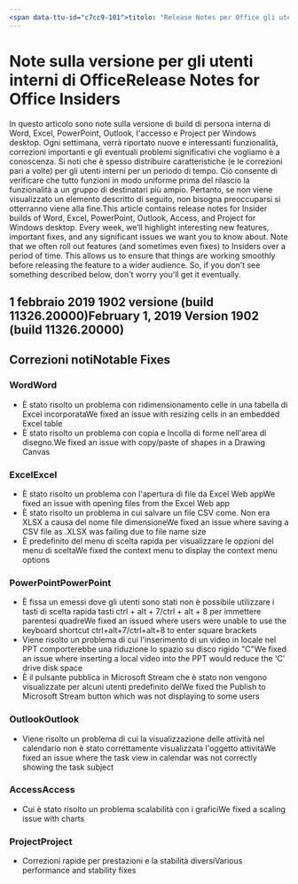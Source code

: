 ```yaml
---
<span data-ttu-id="c7cc9-101">titolo: "Release Notes per Office gli utenti interni" ms.author: andrewmo autore: mikho manager: andrewmo ms.date: 28/1/2019 ms.audience: Win32 Fast ms.topic: ms.service di riferimento: Office 365 proplus localization_priority: ms.collection critico: RelNotes_ProPlus Descrizione: "vengono forniti gli utenti interni Fast gruppo di destinatari con l'elenco più recente di nuove funzionalità principali, correzioni o problemi noti</span><span class="sxs-lookup"><span data-stu-id="c7cc9-101">title: "Release Notes for Office Insiders" ms.author: andrewmo author: mikho manager: andrewmo ms.date: 1/28/2019 ms.audience: Win32 Fast ms.topic: reference ms.service: o365-proplus- localization_priority: Critical ms.collection: RelNotes_ProPlus description: "Provides Insiders Fast audience with the latest list of key new features, fixes or known issues</span></span>
---
```


# <a name="release-notes-for-office-insiders"></a><span data-ttu-id="c7cc9-102">Note sulla versione per gli utenti interni di Office</span><span class="sxs-lookup"><span data-stu-id="c7cc9-102">Release Notes for Office Insiders</span></span>

<span data-ttu-id="c7cc9-p101">In questo articolo sono note sulla versione di build di persona interna di Word, Excel, PowerPoint, Outlook, l'accesso e Project per Windows desktop. Ogni settimana, verrà riportato nuove e interessanti funzionalità, correzioni importanti e gli eventuali problemi significativi che vogliamo è a conoscenza. Si noti che è spesso distribuire caratteristiche (e le correzioni pari a volte) per gli utenti interni per un periodo di tempo. Ciò consente di verificare che tutto funzioni in modo uniforme prima del rilascio la funzionalità a un gruppo di destinatari più ampio. Pertanto, se non viene visualizzato un elemento descritto di seguito, non bisogna preoccuparsi si otterranno viene alla fine.</span><span class="sxs-lookup"><span data-stu-id="c7cc9-p101">This article contains release notes for Insider builds of Word, Excel, PowerPoint, Outlook, Access, and Project for Windows desktop. Every week, we’ll highlight interesting new features, important fixes, and any significant issues we want you to know about. Note that we often roll out features (and sometimes even fixes) to Insiders over a period of time. This allows us to ensure that things are working smoothly before releasing the feature to a wider audience. So, if you don’t see something described below, don't worry you'll get it eventually.</span></span>  

## <a name="february-1-2019-version-1902-build-1132620000"></a><span data-ttu-id="c7cc9-108">1 febbraio 2019 1902 versione (build 11326.20000)</span><span class="sxs-lookup"><span data-stu-id="c7cc9-108">February 1, 2019 Version 1902 (build 11326.20000)</span></span>


## <a name="notable-fixes"></a><span data-ttu-id="c7cc9-109">Correzioni noti</span><span class="sxs-lookup"><span data-stu-id="c7cc9-109">Notable Fixes</span></span>

### <a name="word"></a><span data-ttu-id="c7cc9-110">Word</span><span class="sxs-lookup"><span data-stu-id="c7cc9-110">Word</span></span> 
- <span data-ttu-id="c7cc9-111">È stato risolto un problema con ridimensionamento celle in una tabella di Excel incorporata</span><span class="sxs-lookup"><span data-stu-id="c7cc9-111">We fixed an issue with resizing cells in an embedded Excel table</span></span>
- <span data-ttu-id="c7cc9-112">È stato risolto un problema con copia e Incolla di forme nell'area di disegno.</span><span class="sxs-lookup"><span data-stu-id="c7cc9-112">We fixed an issue with copy/paste of shapes in a Drawing Canvas</span></span>

### <a name="excel"></a><span data-ttu-id="c7cc9-113">Excel</span><span class="sxs-lookup"><span data-stu-id="c7cc9-113">Excel</span></span>
- <span data-ttu-id="c7cc9-114">È stato risolto un problema con l'apertura di file da Excel Web app</span><span class="sxs-lookup"><span data-stu-id="c7cc9-114">We fixed an issue with opening files from the Excel Web app</span></span>
- <span data-ttu-id="c7cc9-115">È stato risolto un problema in cui salvare un file CSV come. Non era XLSX a causa del nome file dimensione</span><span class="sxs-lookup"><span data-stu-id="c7cc9-115">We fixed an issue where saving a CSV file as .XLSX was failing due to file name size</span></span>
- <span data-ttu-id="c7cc9-116">È predefinito del menu di scelta rapida per visualizzare le opzioni del menu di scelta</span><span class="sxs-lookup"><span data-stu-id="c7cc9-116">We fixed the context menu to display the context menu options</span></span>

### <a name="powerpoint"></a><span data-ttu-id="c7cc9-117">PowerPoint</span><span class="sxs-lookup"><span data-stu-id="c7cc9-117">PowerPoint</span></span>
- <span data-ttu-id="c7cc9-118">È fissa un emessi dove gli utenti sono stati non è possibile utilizzare i tasti di scelta rapida tasti ctrl + alt + 7/ctrl + alt + 8 per immettere parentesi quadre</span><span class="sxs-lookup"><span data-stu-id="c7cc9-118">We fixed an issued where users were unable to use the keyboard shortcut ctrl+alt+7/ctrl+alt+8 to enter square brackets</span></span>
- <span data-ttu-id="c7cc9-119">Viene risolto un problema di cui l'inserimento di un video in locale nel PPT comporterebbe una riduzione lo spazio su disco rigido "C"</span><span class="sxs-lookup"><span data-stu-id="c7cc9-119">We fixed an issue where inserting a local video into the PPT would reduce the ‘C’ drive disk space</span></span>
- <span data-ttu-id="c7cc9-120">È il pulsante pubblica in Microsoft Stream che è stato non vengono visualizzate per alcuni utenti predefinito del</span><span class="sxs-lookup"><span data-stu-id="c7cc9-120">We fixed the Publish to Microsoft Stream button which was not displaying to some users</span></span>

### <a name="outlook"></a><span data-ttu-id="c7cc9-121">Outlook</span><span class="sxs-lookup"><span data-stu-id="c7cc9-121">Outlook</span></span>
- <span data-ttu-id="c7cc9-122">Viene risolto un problema di cui la visualizzazione delle attività nel calendario non è stato correttamente visualizzata l'oggetto attività</span><span class="sxs-lookup"><span data-stu-id="c7cc9-122">We fixed an issue where the task view in calendar was  not correctly showing the task subject</span></span>

### <a name="access"></a><span data-ttu-id="c7cc9-123">Access</span><span class="sxs-lookup"><span data-stu-id="c7cc9-123">Access</span></span>
- <span data-ttu-id="c7cc9-124">Cui è stato risolto un problema scalabilità con i grafici</span><span class="sxs-lookup"><span data-stu-id="c7cc9-124">We fixed a scaling issue with charts</span></span>

### <a name="project"></a><span data-ttu-id="c7cc9-125">Project</span><span class="sxs-lookup"><span data-stu-id="c7cc9-125">Project</span></span>
- <span data-ttu-id="c7cc9-126">Correzioni rapide per prestazioni e la stabilità diversi</span><span class="sxs-lookup"><span data-stu-id="c7cc9-126">Various performance and stability fixes</span></span>
